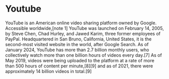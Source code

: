 # Youtube
YouTube is an American online video sharing platform owned by Google. Accessible worldwide,[note 1] YouTube was launched on February 14, 2005, by Steve Chen, Chad Hurley, and Jawed Karim, three former employees of PayPal. Headquartered in San Bruno, California, United States, it is the second-most visited website in the world, after Google Search. As of January 2024, YouTube has more than 2.7 billion monthly users, who collectively watch more than one billion hours of videos every day.[7] As of May 2019, videos were being uploaded to the platform at a rate of more than 500 hours of content per minute,[8][9] and as of 2021, there were approximately 14 billion videos in total.[9]
